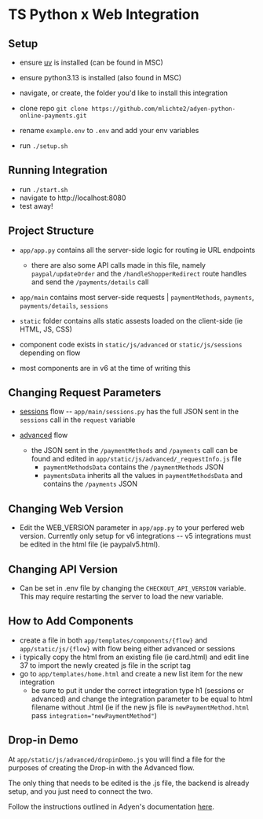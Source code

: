 # TS Python x Web Integration

## Setup

- ensure [uv](https://docs.astral.sh/uv/) is installed (can be found in MSC)
- ensure python3.13 is installed (also found in MSC)

- navigate, or create, the folder you'd like to install this integration
- clone repo `git clone https://github.com/mlichte2/adyen-python-online-payments.git`

- rename `example.env` to `.env` and add your env variables
- run `./setup.sh`

## Running Integration

- run `./start.sh`
- navigate to http://localhost:8080
- test away!

## Project Structure

- `app/app.py` contains all the server-side logic for routing ie URL endpoints
  - there are also some API calls made in this file, namely `paypal/updateOrder` and the `/handleShopperRedirect` route handles and send the `/payments/details` call
- `app/main` contains most server-side requests | `paymentMethods`, `payments`, `payments/details`, `sessions`

- `static` folder contains alls static assests loaded on the client-side (ie HTML, JS, CSS)
- component code exists in `static/js/advanced` or `static/js/sessions` depending on flow

- most components are in v6 at the time of writing this

## Changing Request Parameters

- [sessions](https://docs.adyen.com/online-payments/build-your-integration/?platform=Web&integration=Drop-in#sessions-flow-a-single-api-request) flow
  -- `app/main/sessions.py` has the full JSON sent in the `sessions` call in the `request` variable

- [advanced](https://docs.adyen.com/online-payments/build-your-integration/?platform=Web&integration=Drop-in#advanced-flow-three-api-requests) flow
  - the JSON sent in the `/paymentMethods` and `/payments` call can be found and edited in `app/static/js/advanced/_requestInfo.js` file
    - `paymentMethodsData` contains the `/paymentMethods` JSON
    - `paymentsData` inherits all the values in `paymentMethodsData` and contains the `/payments` JSON

## Changing Web Version

- Edit the WEB_VERSION parameter in `app/app.py` to your perfered web version. Currently only setup for v6 integrations -- v5 integrations must be edited in the html file (ie paypalv5.html).

## Changing API Version

- Can be set in .env file by changing the `CHECKOUT_API_VERSION` variable. This may require restarting the server to load the new variable.

## How to Add Components

- create a file in both `app/templates/components/{flow}` and `app/static/js/{flow}` with flow being either advanced or sessions
- i typically copy the html from an existing file (ie card.html) and edit line 37 to import the newly created js file in the script tag
- go to `app/templates/home.html` and create a new list item for the new integration
  - be sure to put it under the correct integration type h1 (sessions or advanced) and change the integration parameter to be equal to html filename without .html (ie if the new js file is `newPaymentMethod.html` pass `integration="newPaymentMethod"`)

## Drop-in Demo

At `app/static/js/advanced/dropinDemo.js` you will find a file for the purposes of creating the Drop-in with the Advanced flow.

The only thing that needs to be edited is the .js file, the backend is already setup, and you just need to connect the two.

Follow the instructions outlined in Adyen's documentation [here](https://docs.adyen.com/online-payments/build-your-integration/advanced-flow/?platform=Web&integration=Drop-in&version=6.6.0).
